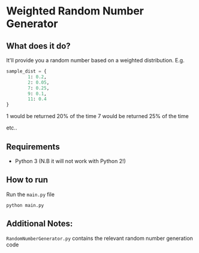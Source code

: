 # Weighted Random Number Generator

## What does it do?
It'll provide you a random number based on a weighted distribution.
E.g.
```python
sample_dist = {
        1: 0.2,
        2: 0.05,
        7: 0.25,
        9: 0.1,
        11: 0.4
}
```
1 would be returned 20% of the time
7 would be returned 25% of the time

etc..

## Requirements
- Python 3 (N.B it will not work with Python 2!)

## How to run
Run the `main.py` file
```shell
python main.py
```

## Additional Notes:
`RandomNumberGenerator.py` contains the relevant random number generation code
